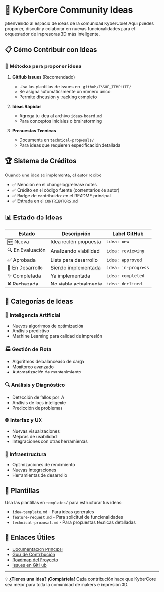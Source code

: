 # 🚀 KyberCore Community Ideas

¡Bienvenido al espacio de ideas de la comunidad KyberCore! Aquí puedes proponer, discutir y colaborar en nuevas funcionalidades para el orquestador de impresoras 3D más inteligente.

## 📋 Cómo Contribuir con Ideas

### 🎯 **Métodos para proponer ideas:**

1. **GitHub Issues** (Recomendado)
   - Usa las plantillas de issues en `.github/ISSUE_TEMPLATE/`
   - Se asigna automáticamente un número único
   - Permite discusión y tracking completo

2. **Ideas Rápidas** 
   - Agrega tu idea al archivo `ideas-board.md`
   - Para conceptos iniciales o brainstorming

3. **Propuestas Técnicas**
   - Documenta en `technical-proposals/`
   - Para ideas que requieren especificación detallada

## 🏆 Sistema de Créditos

Cuando una idea se implementa, el autor recibe:
- ✅ Mención en el changelog/release notes
- ✅ Crédito en el código fuente (comentarios de autor)
- ✅ Badge de contribuidor en el README principal
- ✅ Entrada en el `CONTRIBUTORS.md`

## 📊 Estado de Ideas

| Estado | Descripción | Label GitHub |
|--------|-------------|--------------|
| 🆕 Nueva | Idea recién propuesta | `idea: new` |
| 🔍 En Evaluación | Analizando viabilidad | `idea: reviewing` |
| ✅ Aprobada | Lista para desarrollo | `idea: approved` |
| 🚧 En Desarrollo | Siendo implementada | `idea: in-progress` |
| ✨ Completada | Ya implementada | `idea: completed` |
| ❌ Rechazada | No viable actualmente | `idea: declined` |

## 🎨 Categorías de Ideas

### 🤖 **Inteligencia Artificial**
- Nuevos algoritmos de optimización
- Análisis predictivo
- Machine Learning para calidad de impresión

### 🏭 **Gestión de Flota**
- Algoritmos de balanceado de carga
- Monitoreo avanzado
- Automatización de mantenimiento

### 🔍 **Análisis y Diagnóstico**
- Detección de fallos por IA
- Análisis de logs inteligente
- Predicción de problemas

### 🌐 **Interfaz y UX**
- Nuevas visualizaciones
- Mejoras de usabilidad
- Integraciones con otras herramientas

### 🔧 **Infraestructura**
- Optimizaciones de rendimiento
- Nuevas integraciones
- Herramientas de desarrollo

## 📝 Plantillas

Usa las plantillas en `templates/` para estructurar tus ideas:
- `idea-template.md` - Para ideas generales
- `feature-request.md` - Para solicitud de funcionalidades
- `technical-proposal.md` - Para propuestas técnicas detalladas

## 🔗 Enlaces Útiles

- [Documentación Principal](../docs/)
- [Guía de Contribución](../CONTRIBUTING.md)
- [Roadmap del Proyecto](../docs/investigacion.md)
- [Issues en GitHub](https://github.com/elisaul77/kybercore/issues)

---

💡 **¿Tienes una idea? ¡Compártela!** Cada contribución hace que KyberCore sea mejor para toda la comunidad de makers e impresión 3D.
